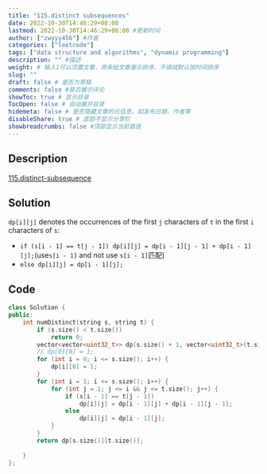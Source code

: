 ```yaml
---
title: "115.distinct subsequences"
date: 2022-10-30T14:46:29+08:00
lastmod: 2022-10-30T14:46:29+08:00 #更新时间
author: ["zwyyy456"] #作者
categories: ["leetcode"]
tags: ["data structure and algorithms", "dynamic programming"]
description: "" #描述
weight: # 输入1可以顶置文章，用来给文章展示排序，不填就默认按时间排序
slug: ""
draft: false # 是否为草稿
comments: false #是否展示评论
showToc: true # 显示目录
TocOpen: false # 自动展开目录
hidemeta: false # 是否隐藏文章的元信息，如发布日期、作者等
disableShare: true # 底部不显示分享栏
showbreadcrumbs: false #顶部显示当前路径
---
```

## Description
[115.distinct-subsequence](https://leetcode.cn/problems/distinct-subsequences/)

## Solution
`dp[i][j]` denotes the occurrences of the first `j` characters of `t` in the first `i` characters of `s`:
- `if (s[i - 1] == t[j - 1]) dp[i][j] = dp[i - 1][j - 1] + dp[i - 1][j];`(use`s[i - 1]` and not use `s[i - 1]`匹配)
- `else dp[i][j] = dp[i - 1][j];`

## Code
```cpp
class Solution {
public:
    int numDistinct(string s, string t) {
        if (s.size() < t.size())
            return 0;
        vector<vector<uint32_t>> dp(s.size() + 1, vector<uint32_t>(t.size() + 1, 0));
        // dp[0][0] = 1;
        for (int i = 0; i <= s.size(); i++) {
            dp[i][0] = 1;
        }
        for (int i = 1; i <= s.size(); i++) {
            for (int j = 1; j <= i && j <= t.size(); j++) {
                if (s[i - 1] == t[j - 1])
                    dp[i][j] = dp[i - 1][j] + dp[i - 1][j - 1];
                else
                    dp[i][j] = dp[i - 1][j];
            }
        }
        return dp[s.size()][t.size()];
        
    }
};
```

